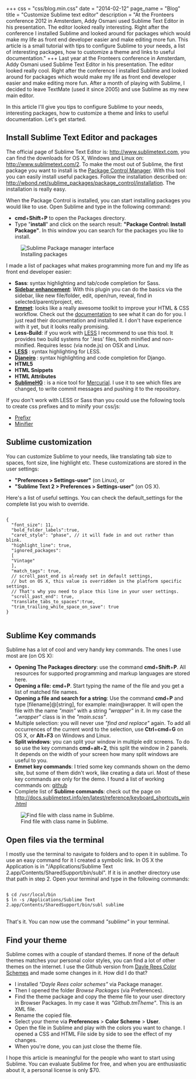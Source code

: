 +++
css = "css/blog.min.css"
date = "2014-02-12"
page_name = "Blog"
title = "Customize Sublime text editor"
description = "At the Fronteers conference 2012 in Amsterdam, Addy Osmani used Sublime Text Editor in his presentation. The editor looked really interesting. Right after the conference I installed Sublime and looked around for packages which would make my life as front end developer easier and make editing more fun. This article is a small tutorial with tips to configure Sublime to your needs, a list of interesting packages, how to customize a theme and links to useful documentation."
+++
Last year at the Fronteers conference in Amsterdam, Addy Osmani used Sublime Text Editor in his presentation.
The editor looked really cool. Right after the conference I installed Sublime and looked around for
packages which would make my life as front end developer easier and make editing more fun. After a
month of playing with Sublime, I decided to leave TextMate (used it since 2005) and use Sublime as
my new main editor.
<p>
In this article I'll give you tips to configure Sublime to your needs, interesting packages,
how to customize a theme and links to useful documentation. Let's get started.
</p>
<h2>Install Sublime Text Editor and packages</h2>
<p>The official page of Sublime Text Editor is:
  <a href="http://www.sublimetext.com">http://www.sublimetext.com</a>,
  you can find the downloads for OS X, Windows and Linux on:
  <a href="http://www.sublimetext.com/2">http://www.sublimetext.com/2</a>.
  To make the most out of Sublime, the first package you want to install
  is the <a href="http://wbond.net/sublime_packages/package_control">
  Package Control Manager</a>. With this tool you can easily install
  useful packages. Follow the installation described on:
  <a href="http://wbond.net/sublime_packages/package_control/installation">
    http://wbond.net/sublime_packages/package_control/installation</a>.
    The installation is really easy.
</p>
<p>When the Package Control is installed, you can start installing
  packages you would like to use. Open Sublime and type in the following
  command:</p>
<ul>
  <li>
    <strong>cmd</strong>+<strong>Shift</strong>+<strong>P</strong>
    to open the Packages directory.</li>
  <li>Type "<strong>install</strong>" and click on the search result:
    <strong>"Package Control: Install Package"</strong>.
    In this window you can search for the packages you like to install.
  </li>
</ul>
<figure>
  <img src="/img/packagemanager.png" alt="Sublime Package manager interface" />
  <figcaption>Installing packages</figcaption>
</figure>

 <p>
  I made a list of packages what makes programming more fun and my life as
  front end developer easier:</p>

<ul>
  <li>
    <strong>Sass</strong>: syntax highlighting and tab/code completion
    for Sass.
  </li>
  <li>
    <a href="https://github.com/titoBouzout/SideBarEnhancements">
      <strong>Sidebar enhancement</strong></a>: With this plugin you can
      do the basics via the sidebar, like new file/folder, edit,
      open/run, reveal, find in selected/parent/project, etc.</li>
  <li>
    <strong><a href="http://emmet.io">Emmet</a></strong>: looks like a
    really awesome toolkit to improve your HTML &amp; CSS workflow.
    Check out the <a href="http://docs.emmet.io/">documentation</a>
    to see what it can do for you. I just read their documentation and
    installed it. I don't have  experience with it yet, but it looks
    really promising.
  </li>
  <li>
    <strong>Less-Build</strong>: if you work with
    <a href="http://lesscss.org/">LESS</a> I recommend to use this tool.
    It provides two build systems for '.less' files, both minified and
    non-minified. Requires lessc (via node.js) on OSX and Linux.
  </li>
  <li>
    <strong>
      <a href="git://github.com/danro/LESS-sublime.git">LESS</a>
    </strong>: syntax highlighting for LESS.</li>
  <li>
    <strong>
      <a href="https://github.com/squ1b3r/Djaneiro">Djaneiro</a>
    </strong>: syntax highlighting and code completion for Django.
  </li>
  <li><strong>HTML5</strong></li>
  <li><strong>HTML Snippets</strong></li>
  <li><strong>HTML Attributes</strong></li>
  <li>
    <strong>
      <a href="https://github.com/SublimeText/SublimeHg">SublimeHG</a>
    </strong>: is a nice tool for
    <a href="http://mercurial.selenic.com/">Mercurial</a>. I use it to
    see which files are changed, to write commit messages and pushing
    it to the repository.</li>
</ul>

<p>If you don't work with LESS or Sass than you could use the following
  tools to create css prefixes and to minify your css/js:</p>

<ul>
<li><a href="http://wbond.net/sublime_packages/prefixr">Prefixr</a></li>
<li><a href="https://github.com/bistory/Sublime-Minifier">Minifier</a></li>
</ul>

<h2>Sublime customization</h2>

You can customize Sublime to your needs, like translating tab size to
spaces, font size, line highlight etc. These customizations are stored
in the user settings:

<ul>
  <li>
    <strong>"Preferences &gt; Settings-user"</strong> (on Linux), or
  </li>
  <li>
    <strong>"Sublime Text 2 &gt; Preferences &gt; Settings-user"</strong>
    (on OS X).
  </li>
</ul>

<p>
  Here's a list of useful settings. You can check the default_settings for
  the complete list you wish to override.
</p>

<pre rel="json">
<code class="json">
{
  "font_size": <span class="number">11,
  "bold_folder_labels":true,
  "caret_style": "phase", // it will fade in and out rather than blink.
  "highlight_line": true,
  "ignored_packages":
  [
  "Vintage"
  ]<span class="string">,
  "match_tags": true,
  // scroll_past_end is already set in default settings,
  // but on OS X, this value is overridden in the platform specific settings.
  // That's why you need to place this line in your user settings.
  "scroll_past_end": true,
  "translate_tabs_to_spaces":true,
  "trim_trailing_white_space_on_save": true
}
</code>
</pre>

<h2>Sublime Key commands</h2>

<p>Sublime has a lot of cool and very handy key commands. The ones I use most are (on OS X):</p>
<ul>
  <li>
    <strong>Opening The Packages directory</strong>: use the command <strong>cmd</strong>+<strong>Shift</strong>+<strong>P</strong>. All resources for supported programming and markup languages are stored here.
  </li>
  <li>
    <strong>Opening a file:</strong> <strong>cmd</strong>+<strong>P</strong>. Start typing the name of the file and you get a list of matched file names.
  </li>
  <li>
    <strong>Opening a file and search for a string</strong>: Use the command <strong>cmd</strong>+<strong>P</strong> and type [filename]@[string], for example: main@wrapper. It will open the file with the name <em>"main"</em> with a string <em>"wrapper"</em> in it. In my case the <em>".wrapper"</em> class is in the <em>"main.scss"</em>.
  </li>
  <li>
    Multiple selection: you will never use <em>"find and replace"</em> again. To add all occurrences of the current word to the selection, use <strong>Ctrl</strong>+<strong>cmd</strong>+<strong>G</strong> on OS X, or <strong>Alt</strong>+<strong>F3</strong> on Windows and Linux.
  </li>
  <li>
    <strong>Split windows</strong>: you can split your window in multiple edit screens. To do so use the key commands <strong>cmd</strong>+<strong>alt</strong>+<strong>2</strong>, this split the window in 2 panels. It depends on the width of your screen how many split windows are useful to you.
  </li>
  <li>
    <strong>Emmet key commands</strong>: I tried some key commands shown on the demo site, but some of them didn't work, like creating a data uri. Most of these key commands are only for the demo. I found a list of working commands on: <a href="https://github.com/sergeche/emmet-sublime#available-actions">github</a>
  </li>
  <li>
    Complete list of <strong>Sublime commands</strong>: check out the page on  <a href="http://docs.sublimetext.info/en/latest/reference/keyboard_shortcuts_win.html">http://docs.sublimetext.info/en/latest/reference/keyboard_shortcuts_win.html</a>
  </li>
</ul>
<figure>
  <img src="/img/findfilestring.png" alt="Find file with class name in Sublime." />
  <figcaption>Find file with class name in Sublime.</figcaption>
</figure>
<h2>Open files via the terminal</h2>
<p>
  I mostly use the terminal to navigate to folders and to open it in sublime. To use an easy command for it I created a symbolic link. In OS X the Application is in "/Applications/Sublime Text 2.app/Contents/SharedSupport/bin/subl". If it is in another directory use that path in step 2. Open your terminal and type in the following commands:
</p>
<pre rel="Terminal">
<code class="dos">
$ cd /usr/local/bin
$ ln -s /Applications/Sublime Text 2.app/Contents/SharedSupport/bin/subl sublime
</code>
</pre>
<p>That's it. You can now use the command <em>"sublime"</em> in your terminal.</p>
<h2>Find your theme</h2>
<p>
  Sublime comes with a couple of standard themes. If none of the default themes matches your personal color styles, you can find a lot of other themes on the internet. I use the Github version from <a href="https://github.com/daylerees/colour-schemes">Dayle Rees Color Schemes</a> and made some changes in it. How did I do that?
</p>
<ul>
  <li>I installed <em>"Dayle Rees color schemes"</em> via Package manager.</li>
  <li>Then I opened the folder <em>Browse Packages</em> (via Preferences).</li>
  <li>Find the theme package and copy the theme file to your user directory in Browser Packages. In my case it was <em>"Github.tmTheme"</em>. This is an XML file.</li>
  <li>Rename the copied file.</li>
  <li>Select your theme via <strong>Preferences</strong> &gt; <strong>Color Scheme</strong> &gt; <strong>User</strong>.</li>
  <li>Open the file in Sublime and play with the colors you want to change. I opened a CSS and HTML File side by side to see the effect of my changes.</li>
  <li>When you're done, you can just close the theme file.</li>
</ul>
<p>I hope this article is meaningful for the people who want to start using Sublime. You can evaluate Sublime for free, and when you are enthusiastic about it, a personal license is only $70.</p>